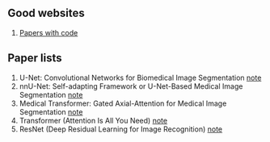 ## Good websites
1. [Papers with code](https://paperswithcode.com/)
## Paper lists
1. U-Net: Convolutional Networks for Biomedical Image Segmentation [note](https://github.com/ruiyangqin2016/paper_review/blob/main/image_segmentation/UNet.md)
2. nnU-Net: Self-adapting Framework or U-Net-Based Medical Image Segmentation [note](https://github.com/ruiyangqin2016/paper_review/blob/main/image_segmentation/nnU-Net.md)
3. Medical Transformer: Gated Axial-Attention for Medical Image Segmentation [note](https://github.com/ruiyangqin2016/paper_review/blob/main/MICCAI/gated_axial.md)
4. Transformer (Attention Is All You Need) [note](https://github.com/ruiyangqin2016/paper_review/blob/main/image_segmentation/Transformer.md)
5. ResNet (Deep Residual Learning for Image Recognition) [note](https://github.com/ruiyangqin2016/paper_review/blob/main/CNN/ResNet.md)
